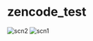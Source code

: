 # zencode_test


![scn2](https://user-images.githubusercontent.com/28042229/226212255-9bb01233-85a5-49be-a906-063e425363a6.jpeg)
![scn1](https://user-images.githubusercontent.com/28042229/226212256-7957c5da-e88e-4bf4-b58a-7eb563682f5b.jpeg)
